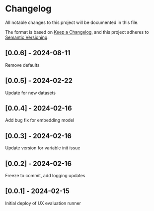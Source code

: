 # Changelog
All notable changes to this project will be documented in this file.

The format is based on [Keep a Changelog](https://keepachangelog.com/en/1.0.0/),
and this project adheres to [Semantic Versioning](https://semver.org/spec/v2.0.0.html).

## [0.0.6] - 2024-08-11
Remove defaults

## [0.0.5] - 2024-02-22
Update for new datasets

## [0.0.4] - 2024-02-16
Add bug fix for embedding model

## [0.0.3] - 2024-02-16
Update version for variable init issue

## [0.0.2] - 2024-02-16
Freeze to commit, add logging updates

## [0.0.1] - 2024-02-15
Initial deploy of UX evaluation runner
